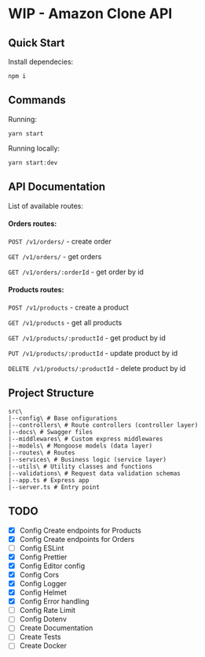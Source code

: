 # WIP - Amazon Clone API

## Quick Start

Install dependecies:

```
npm i
```

## Commands

Running:

```
yarn start
```

Running locally:

```
yarn start:dev
```

## API Documentation

List of available routes:

#### Orders routes:

`POST /v1/orders/` - create order

`GET /v1/orders/` - get orders

`GET /v1/orders/:orderId` - get order by id

#### Products routes:

`POST /v1/products` - create a product

`GET /v1/products` - get all products

`GET /v1/products/:productId` - get product by id

`PUT /v1/products/:productId` - update product by id

`DELETE /v1/products/:productId` - delete product by id

## Project Structure

```
src\
|--config\ # Base onfigurations
|--controllers\ # Route controllers (controller layer)
|--docs\ # Swagger files
|--middlewares\ # Custom express middlewares
|--models\ # Mongoose models (data layer)
|--routes\ # Routes
|--services\ # Business logic (service layer)
|--utils\ # Utility classes and functions
|--validations\ # Request data validation schemas
|--app.ts # Express app
|--server.ts # Entry point
```

## TODO

- [x] Config Create endpoints for Products
- [x] Config Create endpoints for Orders
- [ ] Config ESLint
- [x] Config Prettier
- [x] Config Editor config
- [x] Config Cors
- [x] Config Logger
- [x] Config Helmet
- [x] Config Error handling
- [ ] Config Rate Limit
- [ ] Config Dotenv
- [ ] Create Documentation
- [ ] Create Tests
- [ ] Create Docker
